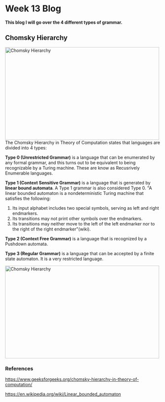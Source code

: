 # Week 13 Blog
**This blog I will go over the 4 different types of grammar.**
## Chomsky Hierarchy
<img src="https://media.geeksforgeeks.org/wp-content/uploads/20190227115949/Comsky-1.png" alt="Chomsky Hierarchy" class = "alignleft" height = "300" width="500"/>
The Chomsky Hierarchy in Theory of Computation states that languages are divided into 4 types:

**Type 0 (Unrestricted Grammar)** is a language that can be enumerated by any formal grammar, and this turns out to be equivalent to being recognizable by a Turing machine. These are know as Recusrively Enumerable languages.

**Type 1 (Context Sensitive Grammar)** is a language that is generated by **linear bound automata**. A Type 1 grammar is also considered Type 0. "A linear bounded automaton is a nondeterministic Turing machine that satisfies the following:

1. Its input alphabet includes two special symbols, serving as left and right endmarkers.
2. Its transitions may not print other symbols over the endmarkers.
3. Its transitions may neither move to the left of the left endmarker nor to the right of the right endmarker"(wiki).

**Type 2 (Context Free Grammar)** is a language that is recognized by a Pushdown automata.

**Type 3 (Regular Grammar)** is a language that can be accepted by a finite state automaton. It is a very restricted language.

<img src="https://devopedia.org/images/article/210/7090.1571152901.jpg" alt="Chomsky Hierarchy" class = "alignleft" height = "300" width="500"/>

### References
https://www.geeksforgeeks.org/chomsky-hierarchy-in-theory-of-computation/

https://en.wikipedia.org/wiki/Linear_bounded_automaton